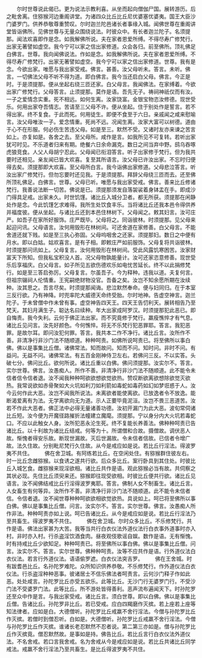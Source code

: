 <!-- { "loadSidebar": true } -->
　　尔时世尊说此偈已。更为说法示教利喜。从坐而起向僧伽尸国。展转游历。后之毗舍离。住猕猴河边重阁讲堂。为诸四众比丘比丘尼优婆塞优婆夷。国王大臣沙门婆罗门。供养恭敬尊重赞叹。尔时迦兰陀邑诸长者事缘入城。闻佛世尊在重阁讲堂皆诣佛所。见佛世尊与无量众围绕说法。时彼众中。有长者迦兰陀子。名须提那。闻法欢喜即作是念。如我解佛所说。夫在家者恩爱所缚。不得尽寿广修梵行。出家无著譬如虚空。我今宁可以家之信出家修道。众会各归。前至佛所。顶礼佛足白佛言。世尊。我向闻佛说法。作如是念。如我解佛所说。夫在家者恩爱所缚。不得尽寿广修梵行。出家无著譬如虚空。我今宁可以家之信出家修道。世尊。我有是念。今欲出家。唯愿与我出家受戒。佛言。甚善。汝父母听未。答言。未听。佛言。一切佛法父母不听不得为道。即白佛言。我今当还启白父母。佛言。今正是时。于是须提那。便从坐起右绕三匝还家。白父母言。我闻佛法。在家缚着。今欲出家广修梵行。父母答言。止须提那。莫作是语。吾先无子。祷祠神祇仅而有汝。一子之爱情念实重。死不相远。如何生离。汝家饶富。金银宝物恣汝修德。现世受乐。何用出家夺吾情志。苦请至三父母不许。便从坐起。住于别处作是誓言。若不得出家。终不复食。于此而死。何用徒生。即便不食至于六日。亲戚闻之咸来慰喻言。汝父母唯汝一子。爱念情重。死尚不远。况闻生离。汝家大富可以树德。道由于心不在形服。何必伤生苦违父母。如是至三。默然不受。又诸时友亦来谏之苦言如上。亦复如是。各舍之去。至父母所。咸作是言。如我所见不可复转。若听出家犹可时见。不乐道者归来有期。绝餐六日余命漏克。数日之间当弃中野。鸱乌吞啄虎狼竞食。人父人母胡宁忍此。父母闻已衔泪答言。听子出家修于梵行。但为我共要时还相见。亲友闻已皆大欢喜。复至其所语言。汝父母已许汝出家。不忘时归便得去矣。须提那即大欢喜。至父母所白言。我今诣佛出家修道。父母悲泣答言。听汝出家广修梵行。但勿忘要时还见我。于是须提那。拜辞父母绕三匝而去。还至佛所顶礼佛足。白佛言。世尊。父母已听。唯愿与我出家受戒。佛言。善来比丘修诸梵行。我善说法断一切苦。佛说是已。须提那须发自落袈裟着身钵盂在手。即成沙门得具足戒。出家未久。时世饥馑。诸比丘入城分卫者。都无所获。须提那在闲静处作是念。今此饥馑乞求难得。我所生处饮食丰乐。当将诸比丘还我本邑令得供养并福度彼。便从坐起。与诸比丘还到本邑住林树下。父母闻之。敕其妇言。汝可庄严。如吾子在家所好服饰。庄严既毕。父母将之。同诣彼林。时须提那。见父母来起迎问讯。父母语言。汝何用毁形在林树间。可还舍道在家修善。白父母言。不能舍道还就下贱。如是至三执心弥固。父母呜咽舍之还家。须提那妇。数日之中便有月水。即以白姑。姑欢喜言。是有子相。即敕庄严如前服饰。父母复将共诣彼林。时须提那问讯如上。父母复言。汝何用毁形在林树间。受此风露饥寒困苦。汝家财富天下所知。但我私宝积没人首。况父母物孰能量计。汝可还家恣意修善。现世受乐后享福庆。白父母言。如子所见五欲伤德欢乐如电忧苦延长。终不以此捐修梵行。如是至三答启弥厉。父母复言。尔虽吾子。今为释种。违我以道。夫复何言。但祖宗辍祠人伦情重。王宪嗣绝财物没官。吾备之矣。汝岂不知余愿所期在汝续种。汝其思之。吾言尽矣。时须提那闻诲。悲泣默然奉命。便与妇同归。在于本室三反行欲。乃有神降。时兜率陀大威德天命终受胎。尔时地神。告虚空神言。迦兰陀子。于未曾僧中作未曾有事。虚空神告四天王。四天王告忉利天。展转相告乃至梵天。其妇月满生子。聪达名曰续种。年大出家成阿罗汉。时须提那犯此恶已。即自悔责。我今失利。云何于佛正法出家。而不究竟修于梵行。羸瘦憔悴才有气息。诸比丘见问言。汝先好颜色。今何憔悴。将无不乐梵行犯恶罪耶。答言。我犯恶罪。是故尔耳。即问汝犯何罪。答言。我共本二作不净行。诸比丘言。汝所作不善。非清净行非沙门法不随顺道。种种呵责。如佛所说呵责已。将至佛所以事白佛。佛以是事集比丘僧。诸佛常法。知而故问。知而不问。知时问。非时不问。有益问。无益不问。诸佛常法。有五百金刚神侍卫左右。若佛问三反。不以实答。头破七分。佛问比丘。欲何所说。诸比丘重以白佛。佛问须提那。汝实尔不。答言。实尔世尊。佛言。汝愚痴人。所作不善。非清净行非沙门法不随顺道。此不能令未信者信令信者退。汝不闻我种种呵欲欲想欲觉欲热。赞叹断欲离欲想除欲觉灭欲热。我常说欲如赤骨聚如大火坑如利刀如利箭如毒蛇如毒药如幻如梦诳惑于人。汝今云何作此大恶。汝岂不闻我所说法。未离欲者能使离欲。已放逸者令不放逸。能断渴爱离有为法。无学离欲向无为道。示人正要毕竟泥洹。汝岂不畏三恶道苦。汝若不作此大恶者。佛正法中必得无量诸善功德。汝初开漏门为此大恶。波旬常伺诸比丘短。汝今便为开魔径路摧折法幢建立魔麾。须提那。宁以身分内大火坑若毒蛇口。不应以此触女人身。汝所犯恶永沦生死。终不复能长养善法。佛种种呵责已告诸比丘。以十利故为诸比丘结戒。何等为十。所谓僧和合故。摄僧故。调伏恶人故。惭愧者得安乐故。断现世漏故。灭后世漏故。令未信者信故。已信者令增广故。法久住故。分别毗尼梵行久住故。从今是戒应如是说。若比丘行淫法。得波罗夷不共住。
　　佛在舍卫城。有阿练若比丘。在空闲处住。有猕猴群住彼左右。时一比丘念雌猕猴。以食诱之遂共行欲。后众多比丘。案行卧具到其住处。时彼比丘入城乞食。雌猕猴来现淫欲相。诸比丘共作是语。观此猕猴必当有故。共伺察之其状必现。先住比丘须臾来还。猕猴即往现受欲相。时彼比丘便共行欲。诸比丘见语言。汝不闻佛结戒比丘行淫得波罗夷耶。答言。佛制人女不制畜生。诸比丘言。人女畜生有何等异。汝所作不善。非清净行非沙门法不随顺道。此不能令未信者信。令信者退。汝不闻世尊种种呵欲欲相欲觉欲热。具说如上。呵已将至佛所以事白佛。佛以是事集比丘僧。问言。汝实尔不。答言。实尔世尊。佛言。汝愚痴人所作非法。种种呵责亦如上说。呵已告诸比丘。从今是戒应如是说。若比丘行淫法乃至共畜生。得波罗夷不共住。
　　佛在舍卫城。尔时众多比丘。不乐修梵行。共作是语。佛法出家甚为大苦。我等当共行白衣仪法外道仪法行白衣事外道事时亦入村。非时亦入村。行杀盗淫饮酒食肉。昼夜观伎歌谣自娱。数作是语。无有惭愧。时有持戒比丘少欲知足。种种呵责已。将至佛所以事白佛。佛以是事集比丘僧。问言。汝实尔不。答言。实尔世尊。佛种种呵责。汝等不应共作是语。行外道仪法白衣仪法。若言行外道仪法。语语偷罗遮。白衣仪法突吉罗。
　　佛在王舍城。时有跋耆邑比丘。名孙陀罗难陀。众所知识供养恭敬。不乐修梵行。作外道仪法白衣仪法。行杀盗淫种种恶事。彼诸居士不信乐佛法者呵责言。云何沙门释子作如此恶。处处咸言。孙陀罗比丘亦受五欲乐。此等比丘。无沙门行无婆罗门行。不受沙门法不受婆罗门法。此等比丘。所不游处皆得善利。恶声流布遍闻天下。时孙陀罗还至众中作是言。与我出家受戒。诸比丘言。须白世尊。即以白佛。佛以是事集比丘僧。告诸比丘。孙陀罗非比丘。若已受戒。应白四羯磨作灭摈。若上座若上座等知法律者。应如是白。大德僧听。孙陀罗比丘戒羸不舍行淫法。今僧与孙陀罗比丘作灭摈。若僧时到僧忍听。白如是。大德僧听。孙陀罗比丘戒羸不舍行淫法。今僧与孙陀罗比丘作灭摈。谁诸长老忍默然不忍者说。第二第三亦如是。僧与孙陀罗比丘作灭摈竟。僧忍默然故。是事如是持。佛告比丘。若比丘言行白衣仪法外道仪法。不名舍戒。若口言我舍戒。名为舍戒从今是戒应如是说。若比丘共诸比丘同学戒法。戒羸不舍行淫法乃至共畜生。是比丘得波罗夷不共住。
